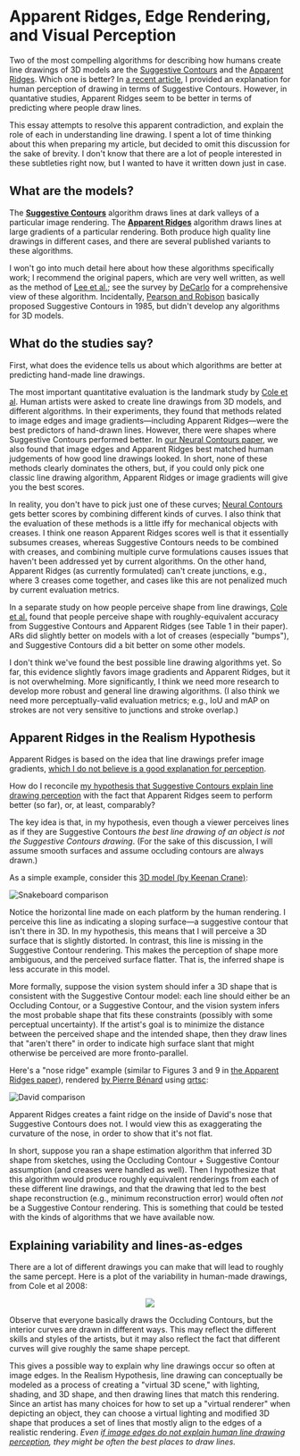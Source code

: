 # Apparent Ridges, Edge Rendering, and Visual Perception

Two of the most compelling algorithms for describing how humans create line drawings of 3D models are the [Suggestive Contours](https://gfx.cs.princeton.edu/gfx/proj/sugcon/) and the [Apparent Ridges](http://people.csail.mit.edu/tjudd/apparentridges.html). Which one is better? In [a recent article](https://journals.sagepub.com/doi/abs/10.1177/0301006620908207?journalCode=peca), I provided an explanation for human perception of drawing in terms of Suggestive Contours. However, in quantative studies, Apparent Ridges seem to be better in terms of predicting where people draw lines.

This essay attempts to resolve this apparent contradiction, and explain the role of each in understanding line drawing. I spent a lot of time thinking about this when preparing my article, but decided to omit this discussion for the sake of brevity. I don't know that there are a lot of people interested in these subtleties right now, but I wanted to have it written down just in case.  

What are the models?
--------

The [**Suggestive Contours**](https://gfx.cs.princeton.edu/gfx/proj/sugcon/) algorithm draws lines at dark valleys of a particular image rendering.   The [**Apparent Ridges**](http://people.csail.mit.edu/tjudd/apparentridges.html) algorithm draws lines at large gradients of a particular rendering. Both produce high quality line drawings in different cases, and there are several published variants to these algorithms.  

I won't go into much detail here about how these algorithms specifically work; I recommend the original papers, which are very well written, as well as the method of [Lee et al.](http://cg.postech.ac.kr/papers/line-drawing-s07.pdf); see the survey by [DeCarlo](http://citeseerx.ist.psu.edu/viewdoc/download?doi=10.1.1.307.216&rep=rep1&type=pdf) for a comprehensive view of these algorithm. Incidentally, [Pearson and Robison](https://ieeexplore.ieee.org/abstract/document/1457470/) basically proposed Suggestive Contours in 1985, but didn't develop any algorithms for 3D models.


What do the studies say?
--------

First, what does the evidence tells us about which algorithms are better at predicting hand-made line drawings.

The most important quantitative evaluation is the landmark study by [Cole et al](https://gfx.cs.princeton.edu/proj/ld3d/). Human artists were asked to create line drawings from 3D models, and different algorithms. In their experiments, they found that methods related to image edges and image gradients—including Apparent Ridges—were the best predictors of hand-drawn lines. However, there were shapes where Suggestive Contours performed better.  In [our Neural Contours paper](https://people.cs.umass.edu/~dliu/projects/NeuralContours/), we also found that image edges and Apparent Ridges best matched human judgements of how good line drawings looked.  In short, none of these methods clearly dominates the others, but, if you could only pick one classic line drawing algorithm, Apparent Ridges or image gradients will give you the best scores.

In reality, you don't have to pick just one of these curves; [Neural Contours](https://people.cs.umass.edu/~dliu/projects/NeuralContours/) gets better scores by combining different kinds of curves.  I also think that the evaluation of these methods is a little iffy for mechanical objects with creases. I think one reason Apparent Ridges scores well is that it essentially subsumes creases, whereas Suggestive Contours needs to be combined with creases, and combining multiple curve formulations causes issues that haven't been addressed yet by current algorithms. On the other hand, Apparent Ridges (as currently formulated) can't create junctions, e.g., where 3 creases come together, and cases like this are not penalized much by current evaluation metrics.

In a separate study on how people perceive shape from line drawings, [Cole et al.](https://gfx.cs.princeton.edu/proj/ld3d/) found that people perceive shape with roughly-equivalent accuracy from Suggestive Contours and Apparent Ridges (see Table 1 in their paper). ARs did slightly better on models with a lot of creases (especially "bumps"), and Suggestive Contours did a bit better on some other models.

I don't think we've found the best possible line drawing algorithms yet. So far, this evidence slightly favors  image gradients and Apparent Ridges, but it is not overwhelming.  More significantly, I think we need more research to develop more robust and general line drawing algorithms.  (I also think we need more perceptually-valid evaluation metrics; e.g., IoU and mAP on strokes are not very sensitive to junctions and stroke overlap.)



Apparent Ridges in the Realism Hypothesis
-------------------------------

Apparent Ridges is based on the idea that line drawings prefer image gradients, [which I do not believe is a good explanation for perception](https://hertzmann.github.io/2020/04/19/lines-as-edges.html).

How do I reconcile [my hypothesis that Suggestive Contours explain line drawing perception](https://journals.sagepub.com/doi/abs/10.1177/0301006620908207?journalCode=peca) with the fact that Apparent Ridges seem to perform better (so far), or, at least, comparably?   

The key idea is that, in my hypothesis, even though a viewer perceives lines as if they are Suggestive Contours _the best line drawing of an object is not the Suggestive Contours drawing_.  (For the sake of this discussion, I will assume smooth surfaces and assume occluding contours are always drawn.)

As a simple example, consider this [3D model (by Keenan Crane)](https://www.cs.cmu.edu/~kmcrane/Projects/ModelRepository/):

![Snakeboard comparison](../../../images/snakeboard.jpg)


Notice the horizontal line made on each platform by the human rendering. I perceive this line as indicating a sloping surface—a suggestive contour that isn't there in 3D. In my hypothesis, this means that I will perceive a 3D surface that is slightly distorted. In contrast, this line is missing in the Suggestive Contour rendering. This makes the perception of shape more ambiguous, and the perceived surface flatter.  That is, the inferred shape is less accurate in this model.

More formally, suppose the vision system should infer a 3D shape that is consistent with the Suggestive Contour model: each line should either be an Occluding Contour, or a Suggestive Contour, and the vision system infers the most probable shape that fits these constraints (possibly with some perceptual uncertainty).  If the artist's goal is to minimize the distance between the perceived shape and the intended shape, then they draw lines that "aren't there" in order to indicate high surface slant that might otherwise be perceived are more fronto-parallel.

Here's a "nose ridge" example (similar to Figures 3 and 9 in [the Apparent Ridges paper](http://people.csail.mit.edu/tjudd/apparentridges.html)), rendered [by Pierre Bénard](https://arxiv.org/abs/1810.01175) using [qrtsc](https://github.com/fcole/qrtsc):

![David comparison](../../../images/david.jpg)

Apparent Ridges creates a faint ridge on the inside of David's nose that Suggestive Contours does not. I would view this as exaggerating the curvature of the nose, in order to show that it's not flat.

In short, suppose you ran a shape estimation algorithm that inferred 3D shape from sketches, using the Occluding Contour + Suggestive Contour assumption (and creases were handled as well). Then I hypothesize that this algorithm would produce roughly equivalent renderings from each of these different line drawings, and that the drawing that led to the best shape reconstruction (e.g., minimum reconstruction error) would often _not_ be a Suggestive Contour rendering.  This is something that could be tested with the kinds of algorithms that we have available now.


Explaining variability and lines-as-edges
----------------

There are a lot of different drawings you can make that will lead to roughly the same percept. Here is a plot of the variability in human-made drawings, from Cole et al 2008:

<p align="center">
<img src="../../../images/variability.jpg">
</p>

Observe that everyone basically draws the Occluding Contours, but the interior curves are drawn in different ways.  This may reflect the different skills and styles of the artists, but it may also reflect the fact that different curves will give roughly the same shape percept.

This gives a possible way to explain why line drawings occur so often at image edges. In the Realism Hypothesis, line drawing can conceptually be modeled as a process of creating a "virtual 3D scene," with lighting, shading, and 3D shape, and then drawing lines that match this rendering.  Since an artist has many choices for how to set up a "virtual renderer" when depicting an object, they can choose a virtual lighting and modified 3D shape that produces a set of lines that mostly align to the edges of a realistic rendering.  _Even [if image edges do not explain human line drawing perception](https://hertzmann.github.io/2020/04/19/lines-as-edges.html), they might be often the best places to draw lines._


